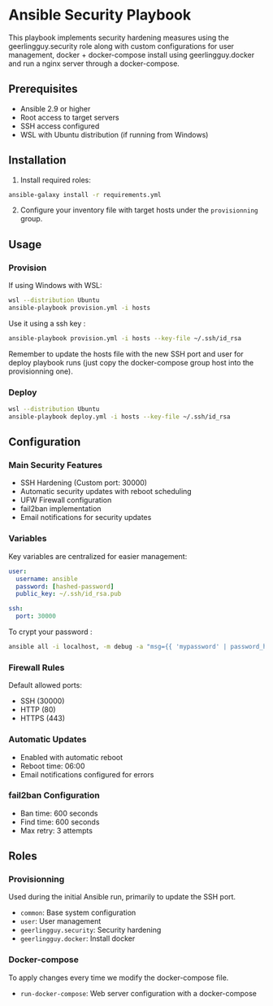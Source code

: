 # Ansible Security Playbook

This playbook implements security hardening measures using the geerlingguy.security role along with custom configurations for user management, docker + docker-compose install using geerlingguy.docker and run a nginx server through a docker-compose.

## Prerequisites

- Ansible 2.9 or higher
- Root access to target servers
- SSH access configured
- WSL with Ubuntu distribution (if running from Windows)

## Installation

1. Install required roles:

```bash
ansible-galaxy install -r requirements.yml
```

2. Configure your inventory file with target hosts under the `provisionning` group.

## Usage

### Provision

If using Windows with WSL:

```bash
wsl --distribution Ubuntu
ansible-playbook provision.yml -i hosts
```

Use it using a ssh key :

```bash
ansible-playbook provision.yml -i hosts --key-file ~/.ssh/id_rsa
```

Remember to update the hosts file with the new SSH port and user for deploy playbook runs (just copy the docker-compose group host into the provisionning one).

### Deploy

```bash
wsl --distribution Ubuntu
ansible-playbook deploy.yml -i hosts --key-file ~/.ssh/id_rsa
```

## Configuration

### Main Security Features

- SSH Hardening (Custom port: 30000)
- Automatic security updates with reboot scheduling
- UFW Firewall configuration
- fail2ban implementation
- Email notifications for security updates

### Variables

Key variables are centralized for easier management:

```yaml
user:
  username: ansible
  password: [hashed-password]
  public_key: ~/.ssh/id_rsa.pub

ssh:
  port: 30000
```

To crypt your password :

```bash
ansible all -i localhost, -m debug -a "msg={{ 'mypassword' | password_hash('sha512', 'mysecretsalt') }}"
```

### Firewall Rules

Default allowed ports:

- SSH (30000)
- HTTP (80)
- HTTPS (443)

### Automatic Updates

- Enabled with automatic reboot
- Reboot time: 06:00
- Email notifications configured for errors

### fail2ban Configuration

- Ban time: 600 seconds
- Find time: 600 seconds
- Max retry: 3 attempts

## Roles

### Provisionning

Used during the initial Ansible run, primarily to update the SSH port.

- `common`: Base system configuration
- `user`: User management
- `geerlingguy.security`: Security hardening
- `geerlingguy.docker`: Install docker

### Docker-compose

To apply changes every time we modify the docker-compose file.

- `run-docker-compose`: Web server configuration with a docker-compose
